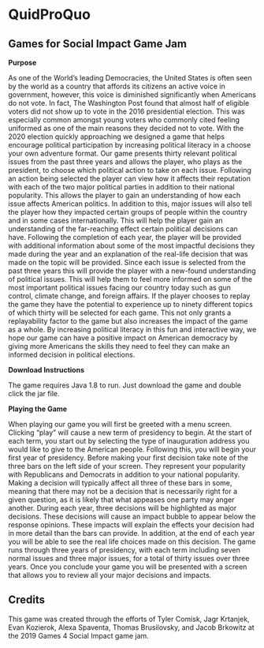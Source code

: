 # QuidProQuo

## Games for Social Impact Game Jam

**Purpose** 
	
As one of the World’s leading Democracies, the United States is often seen by the world as a country that affords its citizens an active voice in government, however, this voice is diminished significantly when Americans do not vote. In fact, The Washington Post found that almost half of eligible voters did not show up to vote in the 2016 presidential election. This was especially common amongst young voters who commonly cited feeling uniformed as one of the main reasons they decided not to vote. With the 2020 election quickly approaching we designed a game that helps encourage political participation by increasing political literacy in a choose your own adventure format. Our game presents thirty relevant political issues from the past three years and allows the player, who plays as the president, to choose which political action to take on each issue. Following an action being selected the player can view how it affects their reputation with each of the two major political parties in addition to their national popularity. This allows the player to gain an understanding of how each issue affects American politics. In addition to this, major issues will also tell the player how they impacted certain groups of people within the country and in some cases internationally. This will help the player gain an understanding of the far-reaching effect certain political decisions can have. Following the completion of each year, the player will be provided with additional information about some of the most impactful decisions they made during the year and an explanation of the real-life decision that was made on the topic will be provided. Since each issue is selected from the past three years this will provide the player with a new-found understanding of political issues. This will help them to feel more informed on some of the most important political issues facing our country today such as gun control, climate change, and foreign affairs. If the player chooses to replay the game they have the potential to experience up to ninety different topics of which thirty will be selected for each game. This not only grants a replayability factor to the game but also increases the impact of the game as a whole. By increasing political literacy in this fun and interactive way, we hope our game can have a positive impact on American democracy by giving more Americans the skills they need to feel they can make an informed decision in political elections.  

**Download Instructions**

The game requires Java 1.8 to run. Just download the game and double click the jar file.

**Playing the Game**

When playing our game you will first be greeted with a menu screen. Clicking “play” will cause a new term of presidency to begin. At the start of each term, you start out by selecting the type of inauguration address you would like to give to the American people. Following this, you will begin your first year of presidency. Before making your first decision take note of the three bars on the left side of your screen. They represent your popularity with Republicans and Democrats in addition to your national popularity. Making a decision will typically affect all three of these bars in some, meaning that there may not be a decision that is necessarily right for a given question, as it is likely that what appeases one party may anger another. During each year, three decisions will be highlighted as major decisions. These decisions will cause an impact bubble to appear below the response opinions. These impacts will explain the effects your decision had in more detail than the bars can provide. In addition, at the end of each year you will be able to see the real life choices made on this decision. The game runs through three years of presidency, with each term including seven normal issues and three major issues, for a total of thirty issues over three years. Once you conclude your game you will be presented with a screen that allows you to review all your major decisions and impacts.  

## Credits

This game was created through the efforts of Tyler Comisk, Jagr Krtanjek, Evan Kozierok, Alexa Spaventa, Thomas Brusilovsky, and Jacob Brkowitz at the 2019 Games 4 Social Impact game jam. 
